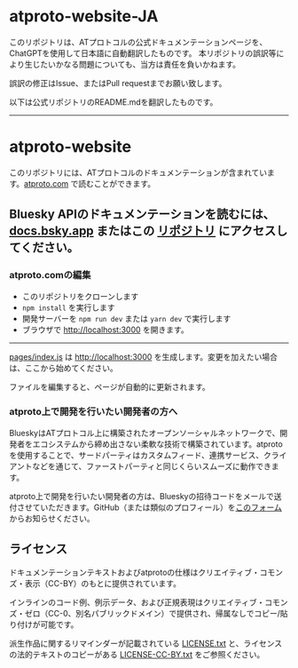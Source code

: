 # atproto-website-JA

このリポジトリは、ATプロトコルの公式ドキュメンテーションページを、ChatGPTを使用して日本語に自動翻訳したものです。
本リポジトリの誤訳等により生じたいかなる問題についても、当方は責任を負いかねます。

誤訳の修正はIssue、またはPull requestまでお願い致します。

以下は公式リポジトリのREADME.mdを翻訳したものです。

---

# atproto-website

このリポジトリには、ATプロトコルのドキュメンテーションが含まれています。[atproto.com](https://atproto.com/) で読むことができます。

Bluesky APIのドキュメンテーションを読むには、[docs.bsky.app](https://www.docs.bsky.app/) またはこの [リポジトリ](https://github.com/bluesky-social/bsky-docs) にアクセスしてください。
---

### atproto.comの編集

- このリポジトリをクローンします
- `npm install` を実行します
- 開発サーバーを `npm run dev` または `yarn dev` で実行します
- ブラウザで [http://localhost:3000](http://localhost:3000) を開きます。

---

[pages/index.js](https://github.com/bluesky-social/atproto-website/blob/main/pages/index.js) は [http://localhost:3000](http://localhost:3000) を生成します。変更を加えたい場合は、ここから始めてください。

ファイルを編集すると、ページが自動的に更新されます。

### atproto上で開発を行いたい開発者の方へ

BlueskyはATプロトコル上に構築されたオープンソーシャルネットワークで、開発者をエコシステムから締め出さない柔軟な技術で構築されています。atprotoを使用することで、サードパーティはカスタムフィード、連携サービス、クライアントなどを通じて、ファーストパーティと同じくらいスムーズに動作できます。

atproto上で開発を行いたい開発者の方は、Blueskyの招待コードをメールで送付させていただきます。GitHub（または類似のプロフィール）を[このフォーム](https://forms.gle/BF21oxVNZiDjDhXF9)からお知らせください。

## ライセンス

ドキュメンテーションテキストおよびatprotoの仕様はクリエイティブ・コモンズ・表示（CC-BY）のもとに提供されています。

インラインのコード例、例示データ、および正規表現はクリエイティブ・コモンズ・ゼロ（CC-0、別名パブリックドメイン）で提供され、帰属なしでコピー/貼り付けが可能です。

派生作品に関するリマインダーが記載されている [LICENSE.txt]() と、ライセンスの法的テキストのコピーがある [LICENSE-CC-BY.txt]() をご参照ください。